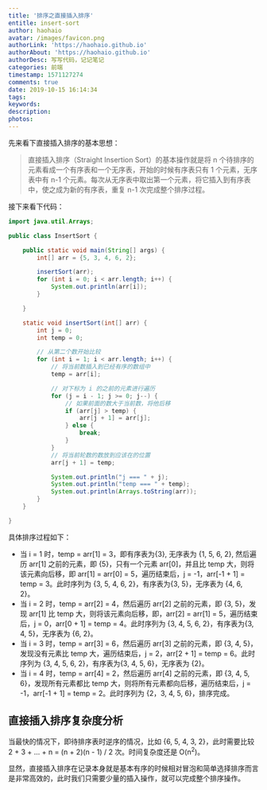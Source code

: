 ```yaml
---
title: '排序之直接插入排序'
entitle: insert-sort
author: haohaio
avatar: /images/favicon.png
authorLink: 'https://haohaio.github.io'
authorAbout: 'https://haohaio.github.io'
authorDesc: 写写代码，记记笔记
categories: 前端
timestamp: 1571127274
comments: true
date: 2019-10-15 16:14:34
tags:
keywords:
description:
photos:
---
```


先来看下直接插入排序的基本思想：

> 直接插入排序（Straight Insertion Sort）的基本操作就是将 n 个待排序的元素看成一个有序表和一个无序表，开始的时候有序表只有 1 个元素，无序表中有 n-1 个元素。每次从无序表中取出第一个元素，将它插入到有序表中，使之成为新的有序表，重复 n-1 次完成整个排序过程。

接下来看下代码：

```java
import java.util.Arrays;

public class InsertSort {

    public static void main(String[] args) {
        int[] arr = {5, 3, 4, 6, 2};

        insertSort(arr);
        for (int i = 0; i < arr.length; i++) {
            System.out.println(arr[i]);
        }

    }

    static void insertSort(int[] arr) {
        int j = 0;
        int temp = 0;

        // 从第二个数开始比较
        for (int i = 1; i < arr.length; i++) {
            // 将当前数插入到已经有序的数组中
            temp = arr[i];

            // 对下标为 i 的之前的元素进行遍历
            for (j = i - 1; j >= 0; j--) {
                // 如果前面的数大于当前数，将他后移
                if (arr[j] > temp) {
                    arr[j + 1] = arr[j];
                } else {
                    break;
                }
            }
            // 将当前轮数的数放到应该在的位置
            arr[j + 1] = temp;

            System.out.println("j === " + j);
            System.out.println("temp === " + temp);
            System.out.println(Arrays.toString(arr));
        }
    }

}
```

具体排序过程如下：

- 当 i = 1 时，temp = arr[1] = 3，即有序表为{3}, 无序表为 {1, 5, 6, 2}, 然后遍历 arr[1] 之前的元素，即 {5}，只有一个元素 arr[0]，并且比 temp 大，则将该元素向后移，即 arr[1] = arr[0] = 5，遍历结束后，j = -1，arr[-1 + 1] = temp = 3。此时序列为 {3, 5, 4, 6, 2}，有序表为{3, 5}，无序表为 {4, 6, 2}。
- 当 i = 2 时，temp = arr[2] = 4，然后遍历 arr[2] 之前的元素，即 {3, 5}，发现 arr[1] 比 temp 大，则将该元素向后移，即，arr[2] = arr[1] = 5，遍历结束后，j = 0，arr[0 + 1] = temp = 4。此时序列为 {3, 4, 5, 6, 2}，有序表为{3, 4, 5}，无序表为 {6, 2}。
- 当 i = 3 时，temp = arr[3] = 6，然后遍历 arr[3] 之前的元素，即 {3, 4, 5}，发现没有元素比 temp 大，遍历结束后，j = 2，arr[2 + 1] = temp = 6。此时序列为 {3, 4, 5, 6, 2}，有序表为{3, 4, 5, 6}，无序表为 {2}。
- 当 i = 4 时，temp = arr[4] = 2，然后遍历 arr[4] 之前的元素，即 {3, 4, 5, 6}，发现所有元素都比 temp 大，则将所有元素都向后移，遍历结束后，j = -1，arr[-1 + 1] = temp = 2。此时序列为 {2，3, 4, 5, 6}，排序完成。

## 直接插入排序复杂度分析

当最快的情况下，即待排序表时逆序的情况，比如 {6, 5, 4, 3, 2}，此时需要比较 2 + 3 + ... + n = (n + 2)(n - 1) / 2 次。时间复杂度还是 O(n<sup>2</sup>)。

显然，直接插入排序在记录本身就是基本有序的时候相对冒泡和简单选择排序而言是非常高效的，此时我们只需要少量的插入操作，就可以完成整个排序操作。
